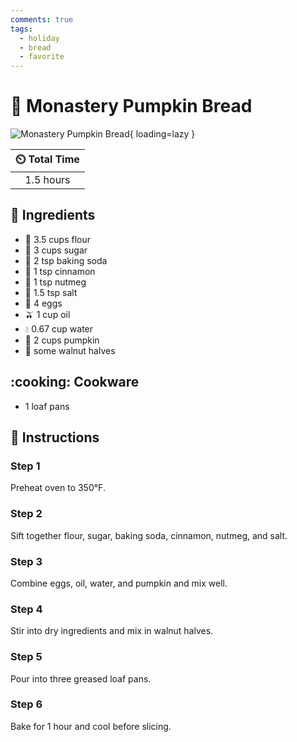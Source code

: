 ```yaml
---
comments: true
tags:
  - holiday
  - bread
  - favorite
---
```

# :bread: Monastery Pumpkin Bread

![Monastery Pumpkin Bread](../assets/images/monastery-pumpkin-bread.jpg){ loading=lazy }

| :timer_clock: Total Time |
|:-----------------------: |
| 1.5 hours |

## :salt: Ingredients

- :ear_of_rice: 3.5 cups flour
- :candy: 3 cups sugar
- :cup_with_straw: 2 tsp baking soda
- :custard: 1 tsp cinnamon
- :chestnut: 1 tsp nutmeg
- :salt: 1.5 tsp salt
- :egg: 4 eggs
- :olive: 1 cup oil
- :droplet: 0.67 cup water
- :jack_o_lantern: 2 cups pumpkin
- :chestnut: some walnut halves

## :cooking: Cookware

- 1 loaf pans

## :pencil: Instructions

### Step 1

Preheat oven to 350°F.

### Step 2

Sift together flour, sugar, baking soda, cinnamon, nutmeg, and salt.

### Step 3

Combine eggs, oil, water, and pumpkin and mix well.

### Step 4

Stir into dry ingredients and mix in walnut halves.

### Step 5

Pour into three greased loaf pans.

### Step 6

Bake for 1 hour and cool before slicing.
